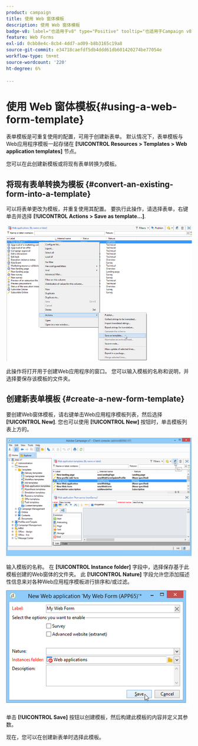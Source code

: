 ```yaml
---
product: campaign
title: 使用 Web 窗体模板
description: 使用 Web 窗体模板
badge-v8: label="也适用于v8" type="Positive" tooltip="也适用于Campaign v8"
feature: Web Forms
exl-id: 0cbb8e4c-8cb4-4dd7-ad09-b8b3165c19a8
source-git-commit: e34718caefdf5db4ddd61db601420274be77054e
workflow-type: tm+mt
source-wordcount: '220'
ht-degree: 6%

---
```


# 使用 Web 窗体模板{#using-a-web-form-template}



表单模板是可重复使用的配置，可用于创建新表单。 默认情况下，表单模板与Web应用程序模板一起存储在 **[!UICONTROL Resources > Templates > Web application templates]** 节点。

您可以在此创建新模板或将现有表单转换为模板。

## 将现有表单转换为模板 {#convert-an-existing-form-into-a-template}

可以将表单更改为模板，并重复使用其配置。 要执行此操作，请选择表单，右键单击并选择 **[!UICONTROL Actions > Save as template...]**.

![](assets/s_ncs_admin_survey_saveastemplate.png)

此操作将打开用于创建Web应用程序的窗口。 您可以输入模板的名称和说明，并选择要保存该模板的文件夹。

## 创建新表单模板 {#create-a-new-form-template}

要创建Web窗体模板，请右键单击Web应用程序模板列表，然后选择 **[!UICONTROL New]**. 您也可以使用 **[!UICONTROL New]** 按钮时，单击模板列表上方的。

![](assets/s_ncs_admin_survey_createtemplate.png)

输入模板的名称。 在 **[!UICONTROL Instance folder]** 字段中，选择保存基于此模板创建的Web窗体的文件夹。 此 **[!UICONTROL Nature]** 字段允许您添加描述性信息来对各种Web应用程序模板进行排序和/或过滤。

![](assets/s_ncs_admin_survey_createtemplate_details.png)

单击 **[!UICONTROL Save]** 按钮以创建模板，然后构建此模板的内容并定义其参数。

现在，您可以在创建新表单时选择此模板。
